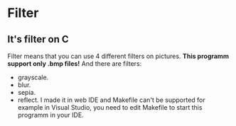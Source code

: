 # Filter
## It's filter on C
Filter means that you can use 4 different filters on pictures. **This programm support only .bmp files!**
And there are filters:
  - grayscale.
  - blur.
  - sepia.
  - reflect.
I made it in web IDE and Makefile can't be supported for example in Visual Studio, you need to edit Makefile
to start this programm in your IDE.
